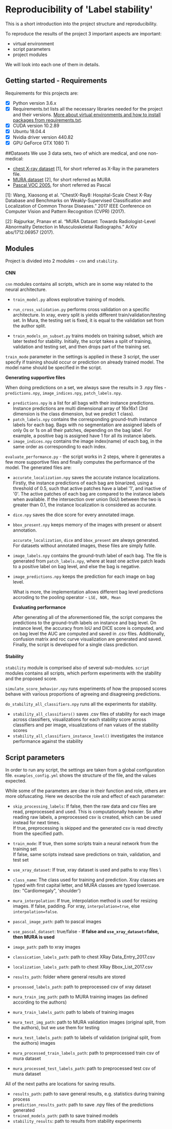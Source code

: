 # Reproducibility of 'Label stability'

This is a short introduction into the project structure and reproducibility.

<!-- **Contents**
* Getting started
* Project structure

Introduction structure -->
 To reproduce the results of the project 3 important aspects are important:
  * virtual environment
  * script parameters
  * project modules

We will look into each one of them in details.

## Getting started - Requirements
Requirements for this projects are:
- [x] Python version 3.6.x
- [x] Requirements.txt lists all the necessary libraries needed for the project and their versions. 
[More about virtual environments and how to install packages from requirements.txt](https://packaging.python.org/guides/installing-using-pip-and-virtual-environments/).
- [x] CUDA version 10.2.89
- [x] Ubuntu 18.04.4
- [x] Nvidia driver version 440.82
- [x] GPU GeForce GTX 1080 Ti
 
 ##Datasets
We use 3 data sets, two of which are medical, and one non-medical:
 * [chest X-ray dataset](http://openaccess.thecvf.com/content_cvpr_2017/papers/Wang_ChestX-ray8_Hospital-Scale_Chest_CVPR_2017_paper.pdf) [1], for short referred as X-Ray in the parameters file.
 * [MURA dataset](https://arxiv.org/abs/1712.06957) [2], for short referred as MURA
 * [Pascal VOC 2005](http://host.robots.ox.ac.uk/pascal/VOC/voc2005/index.html), for short referred as Pascal
 
[1]: Wang, Xiaosong et al. “ChestX-Ray8: Hospital-Scale Chest X-Ray Database and Benchmarks on Weakly-Supervised Classification and Localization of Common Thorax Diseases.” 2017 IEEE Conference on Computer Vision and Pattern Recognition (CVPR) (2017).

[2]: Rajpurkar, Pranav et al. “MURA Dataset: Towards Radiologist-Level Abnormality Detection in Musculoskeletal Radiographs.” ArXiv abs/1712.06957 (2017).


## Modules
Project is divided into 2 modules - `cnn` and `stability`.

#### CNN
`cnn` modules contains all scripts, which are in some way related to the neural architecture.
* `train_model.py` allows explorative training of models.

* `run_cross_validation.py` performs cross validation on a specific architecture. In xray, every split is yields different train/validation/testing set. In Mura, the testing set is fixed, it is equal to the validation set from the author split.

* `train_models_on_subset.py` trains models on training subset, which are later tested for stability. Initially, the script takes a split of training, validation and testing set, and then drops part of the training set.    

`train_mode` parameter in the settings is applied in these 3 script, the user specify if training should occur or prediction on already trained model. The model name should be specified in the script. 

 **Generating supportive files**
 
 
When doing predictions on a set, we always save the results in 3 .npy files -  `predictions.npy`, `image_indices.npy`, `patch_labels.npy`.

* `predictions.npy` is a list for all bags with their instance predictions. Instance predictions are multi dimensional array of 16x16x1 (3rd dimension is the class dimension, but we predict 1 class).
* `patch_labels.npy` contains the corresponding ground-truth instance labels for each bag. Bags with no segmentation are assigned labels of only 0s or 1s on all their patches, depending on the bag label. For example, a positive bag is assigned have 1 for all its instance labels. 
* `image_indices.npy` contains the image index(name) of each bag, in the same order as corresponding to each index.  


 `evaluate_performance.py` - the script works in 2 steps, where it generates a few more supportive files and finally computes the performance of the model. The generated files are:

   * `accurate_localization.npy` saves the accurate instance localizations.  
  Firstly, the instance predictions of each bag are binarized, using a threshold of 0.5, such that active patches have a label '1', and inactive of '0'. The active patches of each bag are compared to the instance labels when available. If the intersection over union (IoU) between the two is greater than 0.1, the instance localization is considered as accurate. 
 * `dice.npy` saves the dice score for every annotated image.

  * `bbox_present.npy` keeps memory of the images with present or absent annotation.
    
    `accurate_localization`, `dice` and `bbox_present` are always generated. For datasets without annotated images, these files are simply futile. 
 
 * `image_labels.npy` contains the ground-truth label of each bag. The file is generated from  `patch_labels.npy`, where at least one active patch leads to a positive label on bag level, and else the bag is negative.
* `image_predictions.npy` keeps the prediction for each image on bag level.

  What is more, the implementation allows different bag level predictions accroding to the pooling
operator - `LSE, NOR, Mean`

  **Evaluating performance**

  After generating all of the aforementioned file, the script compares the predictions to the ground-truth labels on instance and bag level. On instance level, the accuracy from IoU and DICE score is computed, and on bag level the AUC are computed and saved in .csv files. Additionally, confusion matrix and roc curve visualization are generated and saved.
  Finally, the script is developed for a single class prediction.  

#### Stability
`stability` module is comprised also of several sub-modules. `script` modules contains all scripts, which perform experiments with the stability and the proposed score.

`simulate_score_behavior.npy` runs experiments of how the proposed scores behave with various proportions of agreeing and disagreeing predictions.

 `do_stability_all_classifiers.npy` runs all the experiments for stability. 
   * `stability_all_classifiers()` saves .csv files of stability for each image across classifiers,
            visualizations for each stability score across classifiers and per image,
             visualizations of nan values of the stability scores
   * `stability_all_classifiers_instance_level()` investigates the instance performance against the stability 


## Script parameters
 In order to run any script, the settings are taken from a global configuration file. `examples_config.yml` shows the
  structure of the file, and the values expected.

While some of the parameters are clear in their function and role, others are more obfuscating. Here we describe the
role and effect of each parameter:

* `skip_processing_labels`:
If false, then the raw data and csv files are read, preprocessed and used. This is computationally heavier. So after reading raw labels, a preprocessed csv is created, which can be used instead for next times. \
If true, preprocessing is skipped and the generated csv is read directly from the specified path.
* `train_mode`:
If true, then some scripts train a neural network from the training set \
If false, same scripts instead save predictions on train, validation, and test set

* `use_xray_dataset`:
If true, xray dataset is used and paths to xray files \
* `class_name`: The class used for training and prediction. Xray classes are typed with first capital letter, and MURA classes are typed lowercase.   (ex: "Cardiomegaly", 'shoulder')
* `mura_interpolation`:
If true, interpolation method is used for resizing images. If false, padding. For xray, `interpolation=true`, else `interpolation=false`.
* `pascal_image_path`: path to pascal images
* `use_pascal_dataset`: true/false - **If false and `use_xray_dataset`=false, then MURA is used**

* `image_path`: path to xray images
* `classication_labels_path`: path to chest XRay Data_Entry_2017.csv
* `localization_labels_path`: path to chest XRay Bbox_List_2017.csv
* `results_path`: folder where general results are stored
* `processed_labels_path`: path to preprocessed csv of xray dataset

* `mura_train_img_path`: path to MURA training images (as defined according to the authors)   
* `mura_train_labels_path`: path to labels of training images
* `mura_test_img_path`:  path to MURA validation images (original split, from the authors), but we use them for testing   
* `mura_test_labels_path`: path to labels of validation (original split, from the authors) images
* `mura_processed_train_labels_path`: path to preprocessed train csv of mura dataset
* `mura_processed_test_labels_path`: path to preprocessed test csv of mura dataset

All of the next paths are locations for saving results.
* `results_path`: path to save general results, e.g. statistics during training process
* `prediction_results_path`: path to save .npy files of the predictions generated
* `trained_models_path`: path to save trained models
* `stability_results`: path to results from stability experiments
